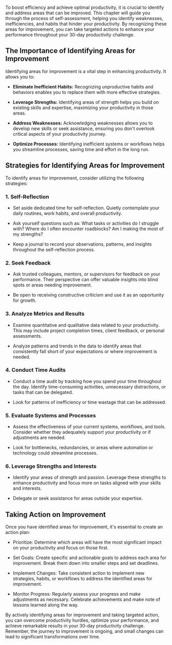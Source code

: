 
To boost efficiency and achieve optimal productivity, it is crucial to identify and address areas that can be improved. This chapter will guide you through the process of self-assessment, helping you identify weaknesses, inefficiencies, and habits that hinder your productivity. By recognizing these areas for improvement, you can take targeted actions to enhance your performance throughout your 30-day productivity challenge.

The Importance of Identifying Areas for Improvement
---------------------------------------------------

Identifying areas for improvement is a vital step in enhancing productivity. It allows you to:

* **Eliminate Inefficient Habits:** Recognizing unproductive habits and behaviors enables you to replace them with more effective strategies.

* **Leverage Strengths:** Identifying areas of strength helps you build on existing skills and expertise, maximizing your productivity in those areas.

* **Address Weaknesses:** Acknowledging weaknesses allows you to develop new skills or seek assistance, ensuring you don't overlook critical aspects of your productivity journey.

* **Optimize Processes:** Identifying inefficient systems or workflows helps you streamline processes, saving time and effort in the long run.

Strategies for Identifying Areas for Improvement
------------------------------------------------

To identify areas for improvement, consider utilizing the following strategies:

### 1. **Self-Reflection**

* Set aside dedicated time for self-reflection. Quietly contemplate your daily routines, work habits, and overall productivity.

* Ask yourself questions such as: What tasks or activities do I struggle with? Where do I often encounter roadblocks? Am I making the most of my strengths?

* Keep a journal to record your observations, patterns, and insights throughout the self-reflection process.

### 2. **Seek Feedback**

* Ask trusted colleagues, mentors, or supervisors for feedback on your performance. Their perspective can offer valuable insights into blind spots or areas needing improvement.

* Be open to receiving constructive criticism and use it as an opportunity for growth.

### 3. **Analyze Metrics and Results**

* Examine quantitative and qualitative data related to your productivity. This may include project completion times, client feedback, or personal assessments.

* Analyze patterns and trends in the data to identify areas that consistently fall short of your expectations or where improvement is needed.

### 4. **Conduct Time Audits**

* Conduct a time audit by tracking how you spend your time throughout the day. Identify time-consuming activities, unnecessary distractions, or tasks that can be delegated.

* Look for patterns of inefficiency or time wastage that can be addressed.

### 5. **Evaluate Systems and Processes**

* Assess the effectiveness of your current systems, workflows, and tools. Consider whether they adequately support your productivity or if adjustments are needed.

* Look for bottlenecks, redundancies, or areas where automation or technology could streamline processes.

### 6. **Leverage Strengths and Interests**

* Identify your areas of strength and passion. Leverage these strengths to enhance productivity and focus more on tasks aligned with your skills and interests.

* Delegate or seek assistance for areas outside your expertise.

Taking Action on Improvement
----------------------------

Once you have identified areas for improvement, it's essential to create an action plan:

* Prioritize: Determine which areas will have the most significant impact on your productivity and focus on those first.

* Set Goals: Create specific and actionable goals to address each area for improvement. Break them down into smaller steps and set deadlines.

* Implement Changes: Take consistent action to implement new strategies, habits, or workflows to address the identified areas for improvement.

* Monitor Progress: Regularly assess your progress and make adjustments as necessary. Celebrate achievements and make note of lessons learned along the way.

By actively identifying areas for improvement and taking targeted action, you can overcome productivity hurdles, optimize your performance, and achieve remarkable results in your 30-day productivity challenge. Remember, the journey to improvement is ongoing, and small changes can lead to significant transformations over time.
